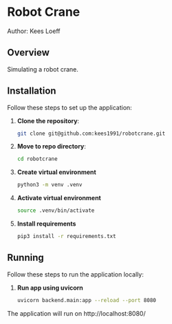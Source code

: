 # Robot Crane

Author: Kees Loeff

## Overview

Simulating a robot crane.

## Installation

Follow these steps to set up the application:

1. **Clone the repository**:
   ```bash
   git clone git@github.com:kees1991/robotcrane.git
   
2. **Move to repo directory**:
    ```bash
   cd robotcrane 
   
3. **Create virtual environment**
   ```bash
   python3 -m venv .venv
   
4. **Activate virtual environment**
   ```bash
   source .venv/bin/activate
   
5. **Install requirements**
   ```bash
   pip3 install -r requirements.txt
   ```
   
## Running

Follow these steps to run the application locally:

1. **Run app using uvicorn** 
    ```bash
   uvicorn backend.main:app --reload --port 8080
   ```
The application will run on http://localhost:8080/
